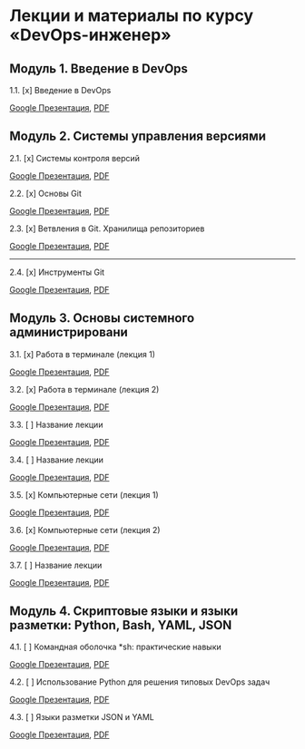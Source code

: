 # Лекции и материалы по курсу «DevOps-инженер»

## Модуль 1. Введение в DevOps

1.1. [x] Введение в DevOps

[Google Презентация](https://docs.google.com/presentation/d/1yvZDqRs4_4RdC9n7tqsksMBLkRO2RH4gJ-inXjeG0BI/edit), [PDF](https://drive.google.com/file/d/1f9-u68A-Vin_P0GUbKQecrhNDkVEXEH2/view?usp=sharing)

## Модуль 2. Системы управления версиями

2.1. [x] Системы контроля версий

[Google Презентация](https://docs.google.com/presentation/d/1Aoo_obWQRUz-FVkoam1mnqXK0kwMil5lyqxjHveMPq4/edit), [PDF](https://drive.google.com/file/d/1ah2z02Wo1oDEmWiubT1xm0UflWK9UrI2/view?usp=sharing)

2.2. [x] Основы Git

[Google Презентация](https://docs.google.com/presentation/d/1cAfgY52E7YqpXosaIZFIFQna24pUZrpxtUSnraxKmJI/edit), [PDF](https://drive.google.com/file/d/1S2GoUBz-dldS7CyCqv5aWKAhHXkPPDlW/view?usp=sharing)

2.3. [x] Ветвления в Git. Хранилища репозиториев

[Google Презентация](https://docs.google.com/presentation/d/1Gept2NvvAFwhfupVF805XNfW965etK0B2VfuOhdZY7c/edit), [PDF](https://drive.google.com/file/d/1XIFD5yWzQRP6Yy2D6Qr3XKHyj_xEfJAO/view?usp=sharing)

-----

2.4. [x] Инструменты Git

[Google Презентация](https://docs.google.com/presentation/d/148vlm0gDMI-fOkIKHZKmd_X5K9b6wv40WfPrMkX5woA/edit), [PDF]()

## Модуль 3. Основы системного администрировани

3.1. [x] Работа в терминале (лекция 1)

[Google Презентация](https://docs.google.com/presentation/d/1NLty9AgfdMUbx_iiNp1uykZpXxX2M6FvS7-0kY71Izs/edit), [PDF]()

3.2. [x] Работа в терминале (лекция 2)

[Google Презентация](https://docs.google.com/presentation/d/17-4LjOZlf8tBVyZoptEg-_gcU5bDS4nHdK3LFixytaA/edit), [PDF]()

3.3. [ ] Название лекции 

[Google Презентация](), [PDF]()

3.4. [ ] Название лекции 

[Google Презентация](), [PDF]()

3.5. [x] Компьютерные сети (лекция 1)

[Google Презентация](https://docs.google.com/presentation/d/1fj6ha8hJ9v6kGCSLYHnKEGYx64weE_MucyGic35iBP8/edit#slide=id.g865c388fde_0_52), [PDF]()

3.6. [x] Компьютерные сети (лекция 2)

[Google Презентация](https://docs.google.com/presentation/d/1dxgaN56MDr-QCMQf-e2DAN-etcaCIfaulVCa2bKDRRA/edit#slide=id.g865c388fde_0_52), [PDF]()

3.7. [ ] Название лекции 

[Google Презентация](), [PDF]()

## Модуль 4. Скриптовые языки и языки разметки: Python, Bash, YAML, JSON

4.1. [ ] Командная оболочка *sh: практические навыки

[Google Презентация](), [PDF]()

4.2. [ ] Использование Python для решения типовых DevOps задач

[Google Презентация](), [PDF]()

4.3. [ ] Языки разметки JSON и YAML

[Google Презентация](), [PDF]()
